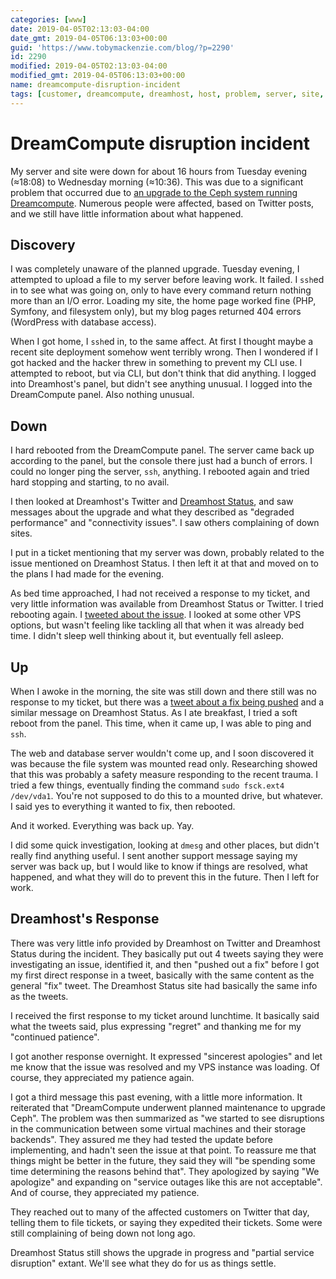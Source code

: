 ```yaml
---
categories: [www]
date: 2019-04-05T02:13:03-04:00
date_gmt: 2019-04-05T06:13:03+00:00
guid: 'https://www.tobymackenzie.com/blog/?p=2290'
id: 2290
modified: 2019-04-05T02:13:03-04:00
modified_gmt: 2019-04-05T06:13:03+00:00
name: dreamcompute-disruption-incident
tags: [customer, dreamcompute, dreamhost, host, problem, server, site, support, vps]
---
```


DreamCompute disruption incident
================================

My server and site were down for about 16 hours from Tuesday evening (≈18:08) to Wednesday morning (≈10:36).  This was due to a significant problem that occurred due to [an upgrade to the Ceph system running Dreamcompute](https://mobile.twitter.com/dhstatus/status/1113104151934722048).  Numerous people were affected, based on Twitter posts, and we still have little information about what happened.

<!--more-->

Discovery
---------

I was completely unaware of the planned upgrade.  Tuesday evening, I attempted to upload a file to my server before leaving work.  It failed.  I `ssh`ed in to see what was going on, only to have every command return nothing more than an I/O error.  Loading my site, the home page worked fine (PHP, Symfony, and filesystem only), but my blog pages returned 404 errors (WordPress with database access).

When I got home, I `ssh`ed in, to the same affect.  At first I thought maybe a recent site deployment somehow went terribly wrong.  Then I wondered if I got hacked and the hacker threw in something to prevent my CLI use.  I attempted to reboot, but via CLI, but don't think that did anything.  I logged into Dreamhost's panel, but didn't see anything unusual.  I logged into the DreamCompute panel.  Also nothing unusual.

Down
----

I hard rebooted from the DreamCompute panel.  The server came back up according to the panel, but the console there just had a bunch of errors.  I could no longer ping the server, `ssh`, anything.  I rebooted again and tried hard stopping and starting, to no avail.

I then looked at Dreamhost's Twitter and [Dreamhost Status](https://www.dreamhoststatus.com/), and saw messages about the upgrade and what they described as "degraded performance" and "connectivity issues".  I saw others complaining of down sites.

I put in a ticket mentioning that my server was down, probably related to the issue mentioned on Dreamhost Status.  I then left it at that and moved on to the plans I had made for the evening.

As bed time approached, I had not received a response to my ticket, and very little information was available from Dreamhost Status or Twitter.  I tried rebooting again.  I [tweeted about the issue](https://mobile.twitter.com/macybot/status/1113316733417414656).  I looked at some other VPS options, but wasn't feeling like tackling all that when it was already bed time.  I didn't sleep well thinking about it, but eventually fell asleep.

Up
--

When I awoke in the morning, the site was still down and there still was no response to my ticket, but there was a [tweet about a fix being pushed](https://mobile.twitter.com/dhstatus/status/1113441870137438209) and a similar message on Dreamhost Status.  As I ate breakfast, I tried a soft reboot from the panel.  This time, when it came up, I was able to ping and `ssh`.

The web and database server wouldn't come up, and I soon discovered it was because the file system was mounted read only.  Researching showed that this was probably a safety measure responding to the recent trauma.  I tried a few things, eventually finding the command `sudo fsck.ext4 /dev/vda1`.  You're not supposed to do this to a mounted drive, but whatever.  I said yes to everything it wanted to fix, then rebooted.

And it worked.  Everything was back up.  Yay.

I did some quick investigation, looking at `dmesg` and other places, but didn't really find anything useful.  I sent another support message saying my server was back up, but I would like to know if things are resolved, what happened, and what they will do to prevent this in the future.  Then I left for work.

Dreamhost's Response
--------------------

There was very little info provided by Dreamhost on Twitter and Dreamhost Status during the incident.  They basically put out 4 tweets saying they were investigating an issue, identified it, and then "pushed out a fix" before I got my first direct response in a tweet, basically with the same content as the general "fix" tweet.  The Dreamhost Status site had basically the same info as the tweets.

I received the first response to my ticket around lunchtime.  It basically said what the tweets said, plus expressing "regret" and thanking me for my "continued patience".

I got another response overnight.  It expressed "sincerest apologies" and let me know that the issue was resolved and my VPS instance was loading.  Of course, they appreciated my patience again.

I got a third message this past evening, with a little more information.  It reiterated that "DreamCompute underwent planned maintenance to upgrade Ceph".  The problem was then summarized as "we started to see disruptions in the communication between some virtual machines and their storage backends".  They assured me they had tested the update before implementing, and hadn't seen the issue at that point.  To reassure me that things might be better in the future, they said they will "be spending some time determining the reasons behind that".  They apologized by saying "We apologize" and expanding on "service outages like this are not acceptable".  And of course, they appreciated my patience.

They reached out to many of the affected customers on Twitter that day, telling them to file tickets, or saying they expedited their tickets.  Some were still complaining of being down not long ago.

Dreamhost Status still shows the upgrade in progress and "partial service disruption" extant.  We'll see what they do for us as things settle.
